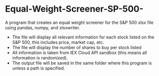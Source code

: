 # Equal-Weight-Screener-SP-500-

A program that creates an equal weight screener for the S&P 500 xlsx file using pandas, numpy, and xlsxwriter.

- The file will display all relevant information for each stock listed on the S&P 500, this includes price, market cap, etc. 
- The file will display the number of shares to buy per stock listed
- All information is taken from IEX Cloud API sandbox (this means all information is randomized).
- The output file will be saved in the same folder where this program is unless a path is specified.
